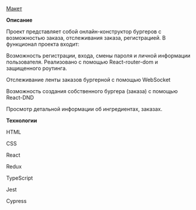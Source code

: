 
[Макет](<https://www.figma.com/file/vIywAvqfkOIRWGOkfOnReY/React-Fullstack_-Проектные-задачи-(3-месяца)_external_link?type=design&node-id=0-1&mode=design>)


**Описание**

Проект представляет собой онлайн-конструктор бургеров с возможностью заказа, отслеживания заказа, регистрацией. В функционал проекта входит:

Возможность регистрации, входа, смены пароля и личной информации пользователя. Реализовано с помощью React-router-dom и защищенного роутинга.

Отслеживание ленты заказов бургерной с помощью WebSocket

Возможность создания собственного бургера (заказа) с помощью React-DND

Просмотр детальной информации об ингредиентах, заказах.


**Технологии**

HTML

CSS

React

Redux

TypeScript

Jest

Cypress
